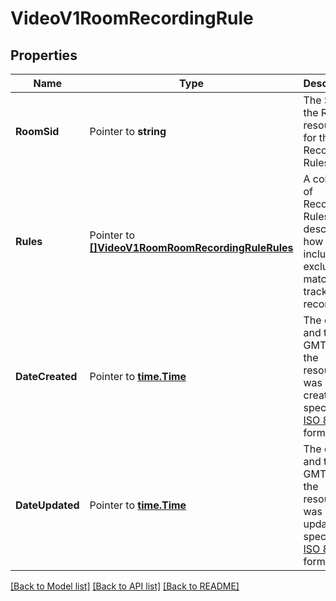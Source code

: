 # VideoV1RoomRecordingRule

## Properties

Name | Type | Description | Notes
------------ | ------------- | ------------- | -------------
**RoomSid** | Pointer to **string** | The SID of the Room resource for the Recording Rules |
**Rules** | Pointer to [**[]VideoV1RoomRoomRecordingRuleRules**](VideoV1RoomRoomRecordingRuleRules.md) | A collection of Recording Rules that describe how to include or exclude matching tracks for recording |
**DateCreated** | Pointer to [**time.Time**](time.Time.md) | The date and time in GMT when the resource was created specified in [ISO 8601](https://en.wikipedia.org/wiki/ISO_8601) format. |
**DateUpdated** | Pointer to [**time.Time**](time.Time.md) | The date and time in GMT when the resource was last updated specified in [ISO 8601](https://en.wikipedia.org/wiki/ISO_8601) format. |

[[Back to Model list]](../README.md#documentation-for-models) [[Back to API list]](../README.md#documentation-for-api-endpoints) [[Back to README]](../README.md)


